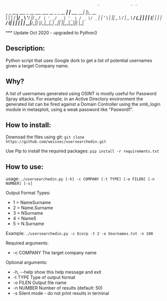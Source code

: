                                              _              _ _       
 _   _ ___  ___ _ __ ___  ___  __ _ _ __ ___| |__   ___  __| |_)_ __  
| | | / __|/ _ \ '__/ __|/ _ \/ _` | '__/ __| '_ \ / _ \/ _` | | '_ \ 
| |_| \__ \  __/ |  \__ \  __/ (_| | | | (__| | | |  __/ (_| | | | | |
 \__,_|___/\___|_|  |___/\___|\__,_|_|  \___|_| |_|\___|\__,_|_|_| |_|
     
*** Update Oct 2020 - upgraded to Python3


## Description:
Python script that uses Google dork to get a list of potential usernames given a target Company name.

Why?
------------------------
A list of usernames generated using OSINT is mostly useful for Password Spray attacks.
For example, in an Active Directory environment the generated list can be fired against a Domain Controller using the smb_login module in metasploit, using a weak password like "Pasword1".

How to install:
-------------------------
Downoad the files using git:
`git clone https://github.com/weissec/usersearchedin.git`

Use Pip to install the required packages:
`pip install -r requirements.txt`

How to use:
------------------------
usage: `./usersearchedin.py [-h] -c COMPANY [-t TYPE] [-o FILEN] [-n NUMBER] [-s]`

Output Format Types: 
* 1 = NameSurname
* 2 = Name.Surname
* 3 = NSurname
* 4 = NameS
* 5 = N.Surname

Example: `./usersearchedin.py -c Ecorp -t 2 -o Usernames.txt -n 100`

Required arguments:
 * -c COMPANY  The target company name

Optional arguments:
 * -h, --help  show this help message and exit
 * -t TYPE     Type of output format
 * -o FILEN    Output file name
 * -n NUMBER   Number of results (default: 50)
 * -s          Silent mode - do not print results in terminal

